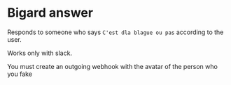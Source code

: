 # Bigard answer

Responds to someone who says `C'est dla blague ou pas` according to the user.

Works only with slack.

You must create an outgoing webhook with the avatar of the person who you fake
